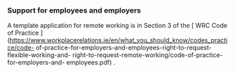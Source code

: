 ###  **Support for employees and employers**

A template application for remote working is in Section 3 of the [ WRC Code of
Practice
](https://www.workplacerelations.ie/en/what_you_should_know/codes_practice/code-
of-practice-for-employers-and-employees-right-to-request-flexible-working-and-
right-to-request-remote-working/code-of-practice-for-employers-and-
employees.pdf) .
